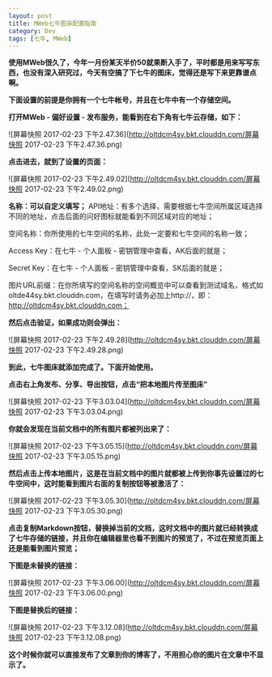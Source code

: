 ```yaml
---
layout: post
title: MWeb七牛图床配置指南
category: Dev
tags: [七牛, MWeb]
---
```

**使用MWeb很久了，今年一月份某天半价50就果断入手了，平时都是用来写写东西，也没有深入研究过，今天有空搞了下七牛的图床，觉得还是写下来更靠谱点啊。**
<!--more-->	
**下面设置的前提是你拥有一个七牛帐号，并且在七牛中有一个存储空间。**
	
**打开MWeb - 偏好设置 - 发布服务，能看到在右下角有七牛云存储，如下：**
	
![屏幕快照 2017-02-23 下午2.47.36](http://oltdcm4sy.bkt.clouddn.com/屏幕快照 2017-02-23 下午2.47.36.png)
	
**点击进去，就到了设置的页面：**
	
![屏幕快照 2017-02-23 下午2.49.02](http://oltdcm4sy.bkt.clouddn.com/屏幕快照 2017-02-23 下午2.49.02.png)
	
**名称：可以自定义填写；**
API地址：有多个选择，需要根据七牛空间所属区域选择不同的地址，点击后面的问好图标就能看到不同区域对应的地址；

空间名称：你所使用的七牛空间的名称，此处一定要和七牛空间的名称一致；

Access Key：在七牛 - 个人面板 - 密钥管理中查看，AK后面的就是；

Secret Key：在七牛 - 个人面板 - 密钥管理中查看，SK后面的就是；

图片URL前缀：在你所填写的空间名称的空间概览中可以查看到测试域名，格式如oltde44sy.bkt.clouddn.com，在填写时请务必加上http://，即：http://oltdcm4sy.bkt.clouddn.com；
	
**然后点击验证，如果成功则会弹出：**
	
![屏幕快照 2017-02-23 下午2.49.28](http://oltdcm4sy.bkt.clouddn.com/屏幕快照 2017-02-23 下午2.49.28.png)
	
**到此，七牛图床就添加完成了。下面开始使用。**
	
**点击右上角发布、分享、导出按钮，点击“把本地图片传至图床”**
	
![屏幕快照 2017-02-23 下午3.03.04](http://oltdcm4sy.bkt.clouddn.com/屏幕快照 2017-02-23 下午3.03.04.png)
	
**你就会发现在当前文档中的所有图片都被列出来了：**
	
![屏幕快照 2017-02-23 下午3.05.15](http://oltdcm4sy.bkt.clouddn.com/屏幕快照 2017-02-23 下午3.05.15.png)
	
**然后点击上传本地图片，这是在当前文档中的图片就都被上传到你事先设置过的七牛空间中，这时能看到图片右面的复制按钮等被激活了：**
	
![屏幕快照 2017-02-23 下午3.05.30](http://oltdcm4sy.bkt.clouddn.com/屏幕快照 2017-02-23 下午3.05.30.png)
	
**点击复制Markdown按钮，替换掉当前的文档，这时文档中的图片就已经转换成了七牛存储的链接，并且你在编辑器里也看不到图片的预览了，不过在预览页面上还是能看到图片预览；**
	
**下图是未替换的链接：**
	
![屏幕快照 2017-02-23 下午3.06.00](http://oltdcm4sy.bkt.clouddn.com/屏幕快照 2017-02-23 下午3.06.00.png)
	
**下图是替换后的链接：**
	
![屏幕快照 2017-02-23 下午3.12.08](http://oltdcm4sy.bkt.clouddn.com/屏幕快照 2017-02-23 下午3.12.08.png)
	
**这个时候你就可以直接发布了文章到你的博客了，不用担心你的图片在文章中不显示了。**
	
	
	
	
	
	
	


